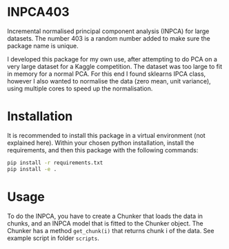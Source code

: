 # INPCA403
Incremental normalised principal component analysis (INPCA) for large datasets. The number 403 is a random number added
to make sure the package name is unique.

I developed this package for my own use, after attempting to do PCA on a very large dataset for a Kaggle competition.
The dataset was too large to fit in memory for a normal PCA. For this end I found sklearns IPCA class, however I also
wanted to normalise the data (zero mean, unit variance), using multiple cores to speed up the normalisation.

# Installation

It is recommended to install this package in a virtual environment (not explained here).
Within your chosen python installation, install the requirements, and then this package with the following commands:

```bash
pip install -r requirements.txt
pip install -e .
```

# Usage

To do the INPCA, you have to create a Chunker that loads the data in chunks,
and an INPCA model that is fitted to the Chunker object. The Chunker has a method `get_chunk(i)` that returns chunk i
of the data. See example script in folder `scripts`.

